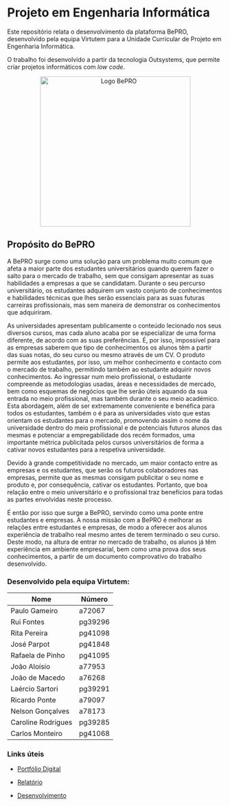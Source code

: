 # Projeto em Engenharia Informática

Este repositório relata o desenvolvimento da plataforma BePRO, desenvolvido pela equipa Virtutem para a Unidade Curricular de Projeto em Engenharia Informática.

O trabalho foi desenvolvido a partir da tecnologia Outsystems, que permite criar projetos informáticos com *low code*.

<p align="center">
  <img src="./BePro12.png" width="350" title="Logo BePRO">
</p>

## Propósito do BePRO
A BePRO surge como uma solução para um problema muito comum que afeta a maior parte dos estudantes universitários quando querem fazer o salto para o mercado de trabalho, sem que consigam apresentar as suas habilidades a empresas a que se candidatam. Durante o seu percurso universitário, os estudantes adquirem um vasto conjunto de conhecimentos e habilidades técnicas que lhes serão essenciais para as suas futuras carreiras profissionais, mas sem maneira de demonstrar os conhecimentos que adquiriram.

As universidades apresentam publicamente o conteúdo lecionado nos seus diversos cursos, mas cada aluno acaba por se especializar de uma forma diferente, de acordo com as suas preferências. É, por isso, impossível para as empresas saberem que tipo de conhecimentos os alunos têm a partir das suas notas, do seu curso ou mesmo através de um CV.
O produto permite aos estudantes, por isso, um melhor conhecimento e contacto com o mercado de trabalho, permitindo também ao estudante adquirir novos conhecimentos. Ao ingressar num meio profissional, o estudante compreende as metodologias usadas, áreas e necessidades de mercado, bem como esquemas de negócios que lhe serão úteis aquando da sua entrada no meio profissional, mas também durante o seu meio académico. Esta abordagem, além de ser extremamente conveniente e benéfica para todos os estudantes, também o é para as universidades visto que estas orientam os estudantes para o mercado, promovendo assim o nome da universidade dentro do meio profissional e de potenciais futuros alunos das mesmas e potenciar a empregabilidade dos recém formados, uma importante métrica publicitada pelos cursos universitários de forma a cativar novos estudantes para a respetiva universidade. 

Devido à grande competitividade no mercado, um maior contacto entre as empresas e os estudantes, que serão os futuros colaboradores nas empresas, permite que as mesmas consigam publicitar o seu nome e produto e, por consequência, cativar os estudantes. Portanto, que boa relação entre o meio universitário e o profissional traz benefícios para todas as partes envolvidas neste processo. 

É então por isso que surge a BePRO, servindo como uma ponte entre estudantes e empresas. A nossa missão com a BePRO é melhorar as relações entre estudantes e empresas, de modo a oferecer aos alunos experiência de trabalho real mesmo antes de terem terminado o seu curso. Deste modo, na altura de entrar no mercado de trabalho, os alunos já têm experiência em ambiente empresarial, bem como uma prova dos seus conhecimentos, a partir de um documento comprovativo do trabalho desenvolvido.

### Desenvolvido pela equipa Virtutem:
Nome  | Número
------------- | -------------
Paulo Gameiro  | a72067
Rui Fontes  | pg39296
Rita Pereira | pg41098
José Parpot | pg41848
Rafaela de Pinho | pg41095
João Aloísio | a77953
João de Macedo | a76268
Laércio Sartori | pg39291
Ricardo Ponte | a79097
Nelson Gonçalves | a78173
Caroline Rodrigues | pg39285
Carlos Monteiro | pg41068

### Links úteis
* [Portfólio Digital](https://pg39296.wixsite.com/bepro)

* [Relatório]()

* [Desenvolvimento](./Desenvolvimento)
